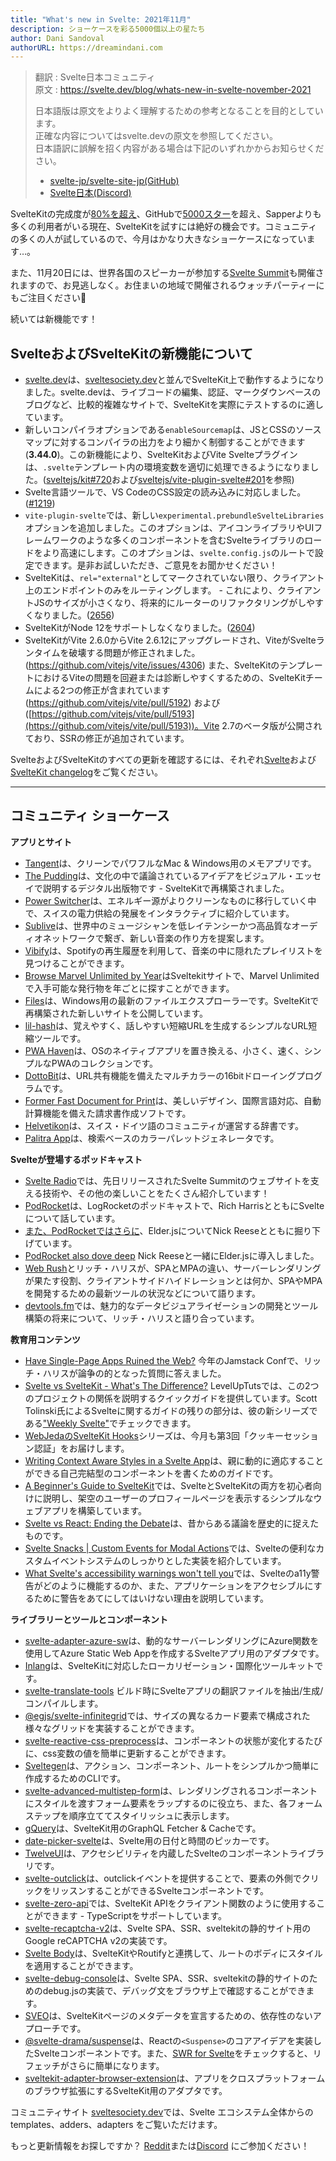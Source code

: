 ```yaml
---
title: "What's new in Svelte: 2021年11月"
description: ショーケースを彩る5000個以上の星たち
author: Dani Sandoval
authorURL: https://dreamindani.com
---
```

> 翻訳 : Svelte日本コミュニティ  
> 原文 : https://svelte.dev/blog/whats-new-in-svelte-november-2021
> 
> 日本語版は原文をよりよく理解するための参考となることを目的としています。  
> 正確な内容についてはsvelte.devの原文を参照してください。  
> 日本語訳に誤解を招く内容がある場合は下記のいずれかからお知らせください。
> - [svelte-jp/svelte-site-jp(GitHub)](https://github.com/svelte-jp/svelte-site-jp)
> - [Svelte日本(Discord)](https://discord.com/invite/YTXq3ZtBbx)

SvelteKitの完成度が[80%を超え](https://github.com/sveltejs/kit/milestone/2)、GitHubで[5000スター](https://github.com/sveltejs/kit)を超え、Sapperよりも多くの利用者がいる現在、SvelteKitを試すには絶好の機会です。コミュニティの多くの人が試しているので、今月はかなり大きなショーケースになっています…。

また、11月20日には、世界各国のスピーカーが参加する[Svelte Summit](https://sveltesummit.com)も開催されますので、お見逃しなく。お住まいの地域で開催されるウォッチパーティーにもご注目ください👀

続いては新機能です！

## SvelteおよびSvelteKitの新機能について
- [svelte.dev](https://svelte.dev/)は、[sveltesociety.dev](https://sveltesociety.dev)と並んでSvelteKit上で動作するようになりました。svelte.devは、ライブコードの編集、認証、マークダウンベースのブログなど、比較的複雑なサイトで、SvelteKitを実際にテストするのに適しています。
- 新しいコンパイラオプションである`enableSourcemap`は、JSとCSSのソースマップに対するコンパイラの出力をより細かく制御することができます(**3.44.0**)。この新機能により、SvelteKitおよびVite Svelteプラグインは、`.svelte`テンプレート内の環境変数を適切に処理できるようになりました。([sveltejs/kit#720](https://github.com/sveltejs/kit/issues/720)および[sveltejs/vite-plugin-svelte#201](https://github.com/sveltejs/vite-plugin-svelte/pull/201)を参照)
- Svelte言語ツールで、VS CodeのCSS設定の読み込みに対応しました。([#1219](https://github.com/sveltejs/language-tools/issues/1219))
- `vite-plugin-svelte`では、新しい`experimental.prebundleSvelteLibraries`オプションを追加しました。このオプションは、アイコンライブラリやUIフレームワークのような多くのコンポーネントを含むSvelteライブラリのロードをより高速にします。このオプションは、`svelte.config.js`のルートで設定できます。是非お試しいただき、ご意見をお聞かせください！
- SvelteKitは、`rel="external"`としてマークされていない限り、クライアント上のエンドポイントのみをルーティングします。 - これにより、クライアントJSのサイズが小さくなり、将来的にルーターのリファクタリングがしやすくなりました。([2656](https://github.com/sveltejs/kit/pull/2656))
- SvelteKitがNode 12をサポートしなくなりました。([2604](https://github.com/sveltejs/kit/pull/2604))
- SvelteKitがVite 2.6.0からVite 2.6.12にアップグレードされ、ViteがSvelteランタイムを破壊する問題が修正されました。(https://github.com/vitejs/vite/issues/4306) また、SvelteKitのテンプレートにおけるViteの問題を回避または診断しやすくするための、SvelteKitチームによる2つの修正が含まれています(https://github.com/vitejs/vite/pull/5192) および ([https://github.com/vitejs/vite/pull/5193](https://github.com/vitejs/vite/pull/5193))。Vite 2.7のベータ版が公開されており、SSRの修正が追加されています。

SvelteおよびSvelteKitのすべての更新を確認するには、それぞれ[Svelte](https://github.com/sveltejs/svelte/blob/master/CHANGELOG.md)および[SvelteKit changelog](https://github.com/sveltejs/kit/blob/master/packages/kit/CHANGELOG.md)をご覧ください。

---

## コミュニティ ショーケース

**アプリとサイト**

- [Tangent](http://tangentnotes.com/)は、クリーンでパワフルなMac & Windows用のメモアプリです。
- [The Pudding](https://pudding.cool/)は、文化の中で議論されているアイデアをビジュアル・エッセイで説明するデジタル出版物です - SvelteKitで再構築されました。
- [Power Switcher](https://powerswitcher.axpo.com/)は、エネルギー源がよりクリーンなものに移行していく中で、スイスの電力供給の発展をインタラクティブに紹介しています。
- [Sublive](https://sub.live/)は、世界中のミュージシャンを低レイテンシーかつ高品質なオーディオネットワークで繋ぎ、新しい音楽の作り方を提案します。
- [Vibify](https://www.vibify.me/)は、Spotifyの再生履歴を利用して、音楽の中に隠れたプレイリストを見つけることができます。
- [Browse Marvel Unlimited by Year](https://marvel.geoffrich.net/)はSveltekitサイトで、Marvel Unlimitedで入手可能な発行物を年ごとに探すことができます。
- [Files](https://files.community/)は、Windows用の最新のファイルエクスプローラーです。SvelteKitで再構築された新しいサイトを公開しています。
- [lil-hash](https://github.com/jackbow/lil-hash)は、覚えやすく、話しやすい短縮URLを生成するシンプルなURL短縮ツールです。
- [PWA Haven](https://github.com/ThaUnknown/pwa-haven)は、OSのネイティブアプリを置き換える、小さく、速く、シンプルなPWAのコレクションです。
- [DottoBit](https://dottobit.com/)は、URL共有機能を備えたマルチカラーの16bitドローイングプログラムです。
- [Former Fast Document for Print](https://github.com/zummon/former)は、美しいデザイン、国際言語対応、自動計算機能を備えた請求書作成ソフトです。
- [Helvetikon](https://github.com/noahsalvi/helvetikon)は、スイス・ドイツ語のコミュニティが運営する辞書です。
- [Palitra App](https://palitra.app/)は、検索ベースのカラーパレットジェネレータです。

**Svelteが登場するポッドキャスト**

- [Svelte Radio](https://www.svelteradio.com/episodes/svelte-summit-is-coming-up-and-svelte-is-growing)では、先日リリースされたSvelte Summitのウェブサイトを支える技術や、その他の楽しいことをたくさん紹介しています！
- [PodRocket](https://podrocket.logrocket.com/rich-harris)は、LogRocketのポッドキャストで、Rich HarrisとともにSvelteについて話しています。
- [また、PodRocketではさらに](https://podrocket.logrocket.com/elderjs)、Elder.jsについてNick Reeseとともに掘り下げています。
- [PodRocket also dove deep](https://podrocket.logrocket.com/elderjs) Nick Reeseと一緒にElder.jsに導入しました。
- [Web Rush](https://webrush.io/episodes/episode-153-single-page-application-vs-multi-page-application-with-rich-harris)とリッチ・ハリスが、SPAとMPAの違い、サーバーレンダリングが果たす役割、クライアントサイドハイドレーションとは何か、SPAやMPAを開発するための最新ツールの状況などについて語ります。
- [devtools.fm](https://devtools.fm/episode/15)では、魅力的なデータビジュアライゼーションの開発とツール構築の将来について、リッチ・ハリスと語り合っています。

**教育用コンテンツ**

- [Have Single-Page Apps Ruined the Web?](https://www.youtube.com/watch?v=860d8usGC0o) 今年のJamstack Confで、リッチ・ハリスが論争の的となった質問に答えました。
- [Svelte vs SvelteKit - What's The Difference?](https://www.youtube.com/watch?v=IKhtnhQKjxQ) LevelUpTutsでは、この2つのプロジェクトの関係を説明するクイックガイドを提供しています。Scott Tolinski氏によるSvelteに関するガイドの残りの部分は、彼の新シリーズである["Weekly Svelte"](https://www.youtube.com/playlist?list=PLLnpHn493BHF-Onm1MQgKC1psvW-rJuYi)でチェックできます。
- [WebJedaのSvelteKit Hooks](https://www.youtube.com/watch?v=RarufLoEL08&list=PLm_Qt4aKpfKgzcTiMT2cgWGBDBIPK06DQ)シリーズは、今月も第3回「クッキーセッション認証」をお届けします。
- [Writing Context Aware Styles in a Svelte App](https://www.ryanfiller.com/blog/tips/svelte-contex-aware-styles)は、親に動的に適応することができる自己完結型のコンポーネントを書くためのガイドです。
- [A Beginner's Guide to SvelteKit](https://www.sitepoint.com/a-beginners-guide-to-sveltekit/)では、SvelteとSvelteKitの両方を初心者向けに説明し、架空のユーザーのプロフィールページを表示するシンプルなウェブアプリを構築しています。
- [Svelte vs React: Ending the Debate](https://massivepixel.io/blog/svelte-vs-react/)は、昔からある議論を歴史的に捉えたものです。
- [Svelte Snacks | Custom Events for Modal Actions](https://jeremydayslice.hashnode.dev/svelte-snacks-or-custom-events-for-modal-actions)では、Svelteの便利なカスタムイベントシステムのしっかりとした実装を紹介しています。
- [What Svelte's accessibility warnings won't tell you](https://geoffrich.net/posts/svelte-a11y-limits/)では、Svelteのa11y警告がどのように機能するのか、また、アプリケーションをアクセシブルにするために警告をあてにしてはいけない理由を説明しています。

**ライブラリーとツールとコンポーネント**

- [svelte-adapter-azure-sw](https://github.com/geoffrich/svelte-adapter-azure-swa)は、動的なサーバーレンダリングにAzure関数を使用してAzure Static Web Appを作成するSvelteアプリ用のアダプタです。
- [Inlang](https://docs.inlang.dev/getting-started/svelte-kit)は、SvelteKitに対応したローカリゼーション・国際化ツールキットです。
- [svelte-translate-tools](https://github.com/noelmugnier/svelte-translate-tools) ビルド時にSvelteアプリの翻訳ファイルを抽出/生成/コンパイルします。
- [@egjs/svelte-infinitegrid](https://github.com/naver/egjs-infinitegrid/tree/master/packages/svelte-infinitegrid)では、サイズの異なるカード要素で構成された様々なグリッドを実装することができます。
- [svelte-reactive-css-preprocess](https://github.com/srmullen/svelte-reactive-css-preprocess)は、コンポーネントの状態が変化するたびに、css変数の値を簡単に更新することができます。
- [Sveltegen](https://github.com/snuffyDev/sveltegen)は、アクション、コンポーネント、ルートをシンプルかつ簡単に作成するためのCLIです。
- [svelte-advanced-multistep-form](https://www.npmjs.com/package/svelte-advanced-multistep-form)は、レンダリングされるコンポーネントにスタイルを渡すフォーム要素をラップするのに役立ち、また、各フォームステップを順序立ててスタイリッシュに表示します。
- [gQuery](https://github.com/leveluptuts/gQuery)は、SvelteKit用のGraphQL Fetcher & Cacheです。
- [date-picker-svelte](https://github.com/probablykasper/date-picker-svelte)は、Svelte用の日付と時間のピッカーです。
- [TwelveUI](https://twelveui.readme.io/reference/what-is-twelveui)は、アクセシビリティを内蔵したSvelteのコンポーネントライブラリです。
- [svelte-outclick](https://github.com/babakfp/svelte-outclick/)は、outclickイベントを提供することで、要素の外側でクリックをリッスンすることができるSvelteコンポーネントです。
- [svelte-zero-api](https://github.com/ymzuiku/svelte-zero-api)では、SvelteKit APIをクライアント関数のように使用することができます - TypeScriptをサポートしています。
- [svelte-recaptcha-v2](https://github.com/basaran/svelte-recaptcha-v2)は、Svelte SPA、SSR、sveltekitの静的サイト用のGoogle reCAPTCHA v2の実装です。
- [Svelte Body](https://github.com/ghostdevv/svelte-body)は、SvelteKitやRoutifyと連携して、ルートのボディにスタイルを適用することができます。
- [svelte-debug-console](https://github.com/basaran/svelte-debug-console)は、Svelte SPA、SSR、sveltekitの静的サイトのためのdebug.jsの実装で、デバッグ文をブラウザ上で確認することができます。
- [SVEO](https://github.com/didier/sveo)は、SvelteKitページのメタデータを宣言するための、依存性のないアプローチです。
- [@svelte-drama/suspense](https://www.npmjs.com/package/@svelte-drama/suspense)は、Reactの`<Suspense>`のコアアイデアを実装したSvelteコンポーネントです。また、[SWR for Svelte](https://www.npmjs.com/package/@svelte-drama/swr)をチェックすると、リフェッチがさらに簡単になります。
- [sveltekit-adapter-browser-extension](https://github.com/antony/sveltekit-adapter-browser-extension)は、アプリをクロスプラットフォームのブラウザ拡張にするSvelteKit用のアダプタです。

コミュニティサイト [sveltesociety.dev](https://sveltesociety.dev/templates)では、Svelte エコシステム全体からの templates、adders、adapters をご覧いただけます。

もっと更新情報をお探しですか？ [Reddit](https://www.reddit.com/r/sveltejs/)または[Discord](https://discord.com/invite/yy75DKs) にご参加ください！
